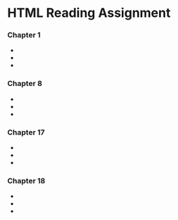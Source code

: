 # HTML Reading Assignment

### Chapter 1
- 
- 
- 

### Chapter 8
- 
- 
- 

### Chapter 17
- 
- 
- 

### Chapter 18
- 
- 
- 


